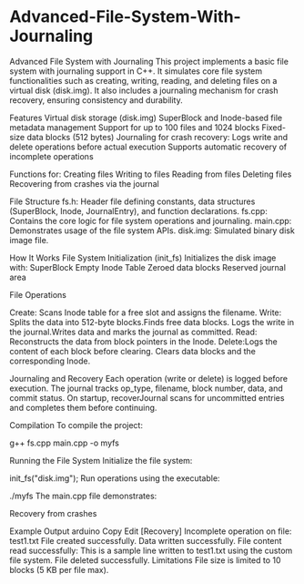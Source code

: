# Advanced-File-System-With-Journaling
Advanced File System with Journaling
This project implements a basic file system with journaling support in C++. It simulates core file system functionalities 
such as creating, writing, reading, and deleting files on a virtual disk (disk.img). It also includes a journaling mechanism
for crash recovery, ensuring consistency and durability.

Features
Virtual disk storage (disk.img)
SuperBlock and Inode-based file metadata management
Support for up to 100 files and 1024 blocks
Fixed-size data blocks (512 bytes)
Journaling for crash recovery:
Logs write and delete operations before actual execution
Supports automatic recovery of incomplete operations

Functions for:
Creating files
Writing to files
Reading from files
Deleting files
Recovering from crashes via the journal

File Structure
fs.h: Header file defining constants, data structures (SuperBlock, Inode, JournalEntry), and function declarations.
fs.cpp: Contains the core logic for file system operations and journaling.
main.cpp: Demonstrates usage of the file system APIs.
disk.img: Simulated binary disk image file.

How It Works
File System Initialization (init_fs)
Initializes the disk image with:
SuperBlock
Empty Inode Table
Zeroed data blocks
Reserved journal area

File Operations

Create: Scans Inode table for a free slot and assigns the filename.
Write: Splits the data into 512-byte blocks.Finds free data blocks. 
Logs the write in the journal.Writes data and marks the journal as committed.
Read: Reconstructs the data from block pointers in the Inode.
Delete:Logs the content of each block before clearing. Clears data blocks and the corresponding Inode.

Journaling and Recovery
Each operation (write or delete) is logged before execution.
The journal tracks op_type, filename, block number, data, and commit status.
On startup, recoverJournal scans for uncommitted entries and completes them before continuing.

Compilation
To compile the project:

g++ fs.cpp main.cpp -o myfs

Running the File System
Initialize the file system:

init_fs("disk.img");
Run operations using the executable:

./myfs
The main.cpp file demonstrates:

Recovery from crashes

Example Output
arduino
Copy
Edit
[Recovery] Incomplete operation on file: test1.txt
File created successfully.
Data written successfully.
File content read successfully:
This is a sample line written to test1.txt using the custom file system.
File deleted successfully.
Limitations
File size is limited to 10 blocks (5 KB per file max).

